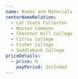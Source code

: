 ```yaml
---
name: Books and Materials
centerNameRelation:
  - Cal State Fullerton
  - Boston Commons
  - Chestnut Hill College
  - Citrus College
  - Fisher College
  - Saddleback College
priceDetails:
  - price: 0
    payPeriod: Included
---
```

